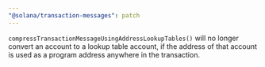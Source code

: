 ```yaml
---
"@solana/transaction-messages": patch
---
```


`compressTransactionMessageUsingAddressLookupTables()` will no longer convert an account to a lookup table account, if the address of that account is used as a program address anywhere in the transaction.
